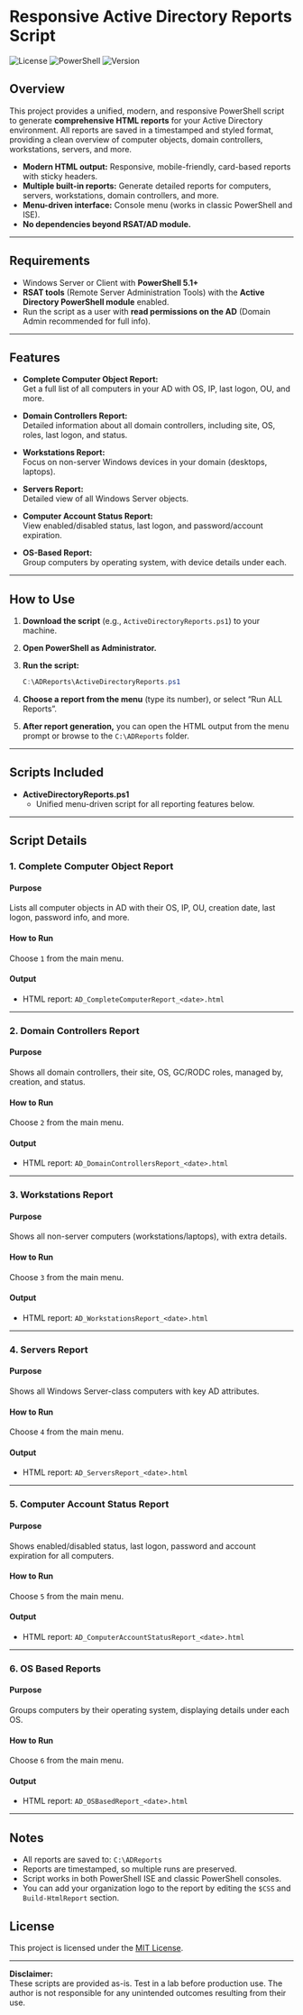 # Responsive Active Directory Reports Script

![License](https://img.shields.io/badge/license-MIT-blue.svg)
![PowerShell](https://img.shields.io/badge/powershell-5.1%2B-blue.svg)
![Version](https://img.shields.io/badge/version-1.0-green.svg)

## Overview

This project provides a unified, modern, and responsive PowerShell script to generate **comprehensive HTML reports** for your Active Directory environment. All reports are saved in a timestamped and styled format, providing a clean overview of computer objects, domain controllers, workstations, servers, and more.

- **Modern HTML output:** Responsive, mobile-friendly, card-based reports with sticky headers.
- **Multiple built-in reports:** Generate detailed reports for computers, servers, workstations, domain controllers, and more.
- **Menu-driven interface:** Console menu (works in classic PowerShell and ISE).
- **No dependencies beyond RSAT/AD module.**

---

## Requirements

- Windows Server or Client with **PowerShell 5.1+**
- **RSAT tools** (Remote Server Administration Tools) with the **Active Directory PowerShell module** enabled.
- Run the script as a user with **read permissions on the AD** (Domain Admin recommended for full info).

---

## Features

- **Complete Computer Object Report:**  
  Get a full list of all computers in your AD with OS, IP, last logon, OU, and more.

- **Domain Controllers Report:**  
  Detailed information about all domain controllers, including site, OS, roles, last logon, and status.

- **Workstations Report:**  
  Focus on non-server Windows devices in your domain (desktops, laptops).

- **Servers Report:**  
  Detailed view of all Windows Server objects.

- **Computer Account Status Report:**  
  View enabled/disabled status, last logon, and password/account expiration.

- **OS-Based Report:**  
  Group computers by operating system, with device details under each.

---

## How to Use

1. **Download the script** (e.g., `ActiveDirectoryReports.ps1`) to your machine.
2. **Open PowerShell as Administrator.**
3. **Run the script:**
    ```powershell
    C:\ADReports\ActiveDirectoryReports.ps1
    ```
4. **Choose a report from the menu** (type its number), or select “Run ALL Reports”.

5. **After report generation,** you can open the HTML output from the menu prompt or browse to the `C:\ADReports` folder.

---

## Scripts Included

- **ActiveDirectoryReports.ps1**
  - Unified menu-driven script for all reporting features below.

---

## Script Details

### 1. Complete Computer Object Report

#### Purpose
Lists all computer objects in AD with their OS, IP, OU, creation date, last logon, password info, and more.

#### How to Run
Choose `1` from the main menu.

#### Output
- HTML report: `AD_CompleteComputerReport_<date>.html`

---

### 2. Domain Controllers Report

#### Purpose
Shows all domain controllers, their site, OS, GC/RODC roles, managed by, creation, and status.

#### How to Run
Choose `2` from the main menu.

#### Output
- HTML report: `AD_DomainControllersReport_<date>.html`

---

### 3. Workstations Report

#### Purpose
Shows all non-server computers (workstations/laptops), with extra details.

#### How to Run
Choose `3` from the main menu.

#### Output
- HTML report: `AD_WorkstationsReport_<date>.html`

---

### 4. Servers Report

#### Purpose
Shows all Windows Server-class computers with key AD attributes.

#### How to Run
Choose `4` from the main menu.

#### Output
- HTML report: `AD_ServersReport_<date>.html`

---

### 5. Computer Account Status Report

#### Purpose
Shows enabled/disabled status, last logon, password and account expiration for all computers.

#### How to Run
Choose `5` from the main menu.

#### Output
- HTML report: `AD_ComputerAccountStatusReport_<date>.html`

---

### 6. OS Based Reports

#### Purpose
Groups computers by their operating system, displaying details under each OS.

#### How to Run
Choose `6` from the main menu.

#### Output
- HTML report: `AD_OSBasedReport_<date>.html`

---

## Notes

- All reports are saved to: `C:\ADReports`
- Reports are timestamped, so multiple runs are preserved.
- Script works in both PowerShell ISE and classic PowerShell consoles.
- You can add your organization logo to the report by editing the `$CSS` and `Build-HtmlReport` section.

## License

This project is licensed under the [MIT License](https://opensource.org/licenses/MIT).

---

**Disclaimer:**  
These scripts are provided as-is. Test in a lab before production use. The author is not responsible for any unintended outcomes resulting from their use.

